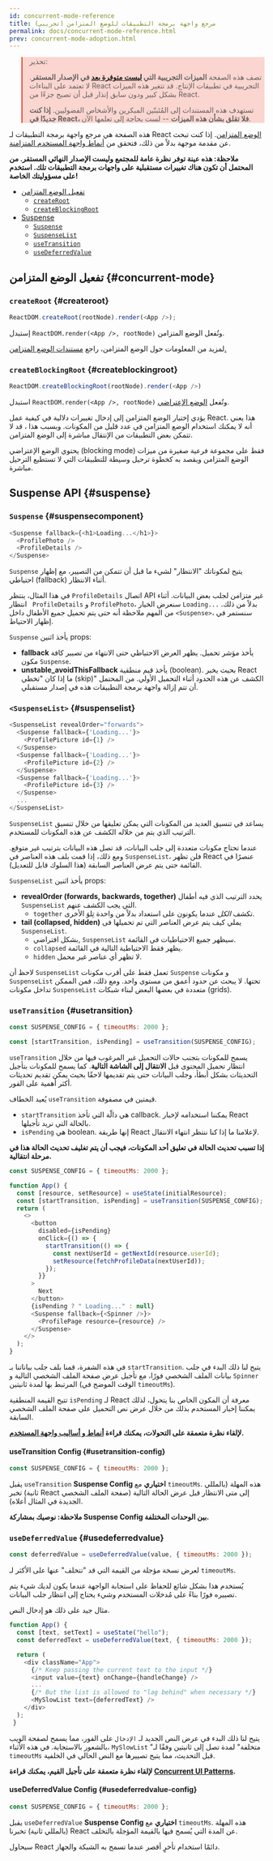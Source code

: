 ```yaml
---
id: concurrent-mode-reference
title: مرجع واجهة برمجة التطبيقات للوضع المتزامن (تجريبي)
permalink: docs/concurrent-mode-reference.html
prev: concurrent-mode-adoption.html
---
```


<style>
.scary > blockquote {
  background-color: rgba(237, 51, 21, 0.2);
  border-left-color: #ed3315;
}
</style>

<div class="scary">

>تحذير:
>
>تصف هذه الصفحة **الميزات التجريبية التي [ليست متوفرة بعد](/docs/concurrent-mode-approach.html) في الإصدار المستقر**. لا تعتمد على البناءات React التجريبية في تطبيقات الإنتاج. قد تتغير هذه الميزات بشكل كبير ودون سابق إنذار قبل أن تصبح جزءًا من React.
>
>تستهدف هذه المستندات إلى المُتَبنّين المبكرين والأشخاص الفضوليين. **إذا كنت جديدًا في React، فلا تقلق بشأن هذه الميزات** --  لست بحاجة إلى تعلمها الآن.

</div>

هذه الصفحة هي مرجع واجهة برمجة التطبيقات لـ React [الوضع المتزامن](/docs/concurrent-mode-intro.html). إذا كنت تبحث عن مقدمة موجهة بدلاً من ذلك، فتحقق من [أنماط واجهة المستخدم المتزامنة](/docs/concurrent-mode-patterns.html).

**ملاحظة: هذه عينة توفر نظرة عامة للمجتمع وليست الإصدار النهائي المستقر. من المحتمل أن تكون هناك تغييرات مستقبلية على واجهات برمجة التطبيقات تلك. استخدم على مسؤوليتك الخاصة!**

- [تفعيل الوضع المتزامن](#concurrent-mode)
    - [`createRoot`](#createroot)
    - [`createBlockingRoot`](#createblockingroot)
- [Suspense](#suspense)
    - [`Suspense`](#suspensecomponent)
    - [`SuspenseList`](#suspenselist)
    - [`useTransition`](#usetransition)
    - [`useDeferredValue`](#usedeferredvalue)

## تفعيل الوضع المتزامن {#concurrent-mode}

### `createRoot` {#createroot}

```js
ReactDOM.createRoot(rootNode).render(<App />);
```

إستبدل `ReactDOM.render(<App />, rootNode)` وتُفعل الوضع المتزامن.

لمزيد من المعلومات حول الوضع المتزامن، راجع [مستندات الوضع المتزامن.](/docs/concurrent-mode-intro.html)

### `createBlockingRoot` {#createblockingroot}

```js
ReactDOM.createBlockingRoot(rootNode).render(<App />)
```

استبدل `ReactDOM.render(<App />, rootNode)` وتُفعل [الوضع الإعتراضي](/docs/concurrent-mode-adoption.html#migration-step-blocking-mode).

يؤدي إختيار الوضع المتزامن إلى إدخال تغييرات دلالية في كيفية عمل React. هذا يعني أنه لا يمكنك استخدام الوضع المتزامن في عدد قليل من المكونات. وبسبب هذا ، قد لا تتمكن بعض التطبيقات من الإنتقال مباشرة إلى الوضع المتزامن.

يحتوي الوضع الإعتراضي  (blocking mode) فقط على مجموعة فرعية صغيرة من ميزات الوضع المتزامن ويقصد به كخطوة ترحيل وسيطة للتطبيقات التي لا تستطيع الترحيل مباشرة.

## Suspense API {#suspense}

### `Suspense` {#suspensecomponent}

```js
<Suspense fallback={<h1>Loading...</h1>}>
  <ProfilePhoto />
  <ProfileDetails />
</Suspense>
```

`Suspense` يتيح لمكوناتك "الانتظار" لشيء ما قبل أن تتمكن من التصيير، مع إظهار احتياطي (fallback) أثناء الانتظار.

في هذا المثال، ينتظر `ProfileDetails`  اتصال API غير متزامن لجلب بعض البيانات. أثناء انتظار ` ProfileDetails` و `ProfilePhoto`، سنعرض الخيار `Loading...`  بدلاً من ذلك. من المهم ملاحظة أنه حتى يتم تحميل جميع الأطفال داخل `<Suspense>`، سنستمر في إظهار الاحتياط.

`Suspense` يأخذ اثنين props:
* **fallback** يأخذ مؤشر تحميل. يظهر العرض الاحتياطي حتى الانتهاء من تصيير كافة مكون `Suspense`.
* **unstable_avoidThisFallback** يأخذ قيم منطقية (boolean). بحيث يخبر React ما إذا كان "تخطي (skip)" الكشف عن هذه الحدود أثناء التحميل الأولي. من المحتمل أن تتم إزالة واجهة برمجة التطبيقات هذه في إصدار مستقبلي.

### `<SuspenseList>` {#suspenselist}

```js
<SuspenseList revealOrder="forwards">
  <Suspense fallback={'Loading...'}>
    <ProfilePicture id={1} />
  </Suspense>
  <Suspense fallback={'Loading...'}>
    <ProfilePicture id={2} />
  </Suspense>
  <Suspense fallback={'Loading...'}>
    <ProfilePicture id={3} />
  </Suspense>
  ...
</SuspenseList>
```

`SuspenseList` يساعد في تنسيق العديد من المكونات التي يمكن تعليقها من خلال تنسيق الترتيب الذي يتم من خلاله الكشف عن هذه المكونات للمستخدم.

عندما تحتاج مكونات متعددة إلى جلب البيانات، قد تصل هذه البيانات بترتيب غير متوقع. ومع ذلك، إذا قمت بلف هذه العناصر في `SuspenseList`، فلن تظهر React عنصرًا في القائمة حتى يتم عرض العناصر السابقة (هذا السلوك قابل للتعديل).

`SuspenseList` يأخذ اثنين props:
* **revealOrder (forwards, backwards, together)** يحدد الترتيب الذي فيه أطفال `SuspenseList` التي يجب الكشف عنهم.
  * `together` تكشف *الكل* عندما يكونون على استعداد بدلاً من واحدة تِلوَ الأخرى.
* **tail (collapsed, hidden)** يملي كيف يتم عرض العناصر التي تم تحميلها فى `SuspenseList`.
    * بشكل افتراضي, `SuspenseList` سيظهر جميع الاحتياطيات في القائمة.
    * `collapsed` يظهر فقط الاحتياطية التالية في القائمة.
    * `hidden` لا تظهر أي عناصر غير محمل.

لاحظ أن `SuspenseList`  تعمل فقط على أقرب مكونات `Suspense` و مكونات `SuspenseList`  تحتها. لا يبحث عن حدود أعمق من مستوى واحد. ومع ذلك، فمن الممكن تداخل مكونات `SuspenseList` متعددة في بعضها البعض لبناء شبكات (grids).

### `useTransition` {#usetransition}

```js
const SUSPENSE_CONFIG = { timeoutMs: 2000 };

const [startTransition, isPending] = useTransition(SUSPENSE_CONFIG);
```

`useTransition` يسمح للمكونات بتجنب حالات التحميل غير المرغوب فيها من خلال انتظار تحميل المحتوى قبل **الانتقال إلى الشاشة التالية**. كما يسمح للمكونات بتأجيل التحديثات بشكل أبطأ، وجلب البيانات حتى يتم تقديمها لاحقًا بحيث يمكن تقديم تحديثات أكثر أهمية على الفور.

يُعيد الخطاف `useTransition` قيمتين في مصفوفة.
* `startTransition` هي دالّة التي تأخذ callback. يمكننا استخدامه لإخبار React بالحالة التي نريد تأجيلها.
* `isPending` هي boolean. إنها طريقة React لإعلامنا ما إذا كنا ننتظر انتهاء الانتقال.

**إذا تسبب تحديث الحالة في تعليق أحد المكونات، فيجب أن يتم تغليف تحديث الحالة هذا في مرحلة انتقالية.**

```js
const SUSPENSE_CONFIG = { timeoutMs: 2000 };

function App() {
  const [resource, setResource] = useState(initialResource);
  const [startTransition, isPending] = useTransition(SUSPENSE_CONFIG);
  return (
    <>
      <button
        disabled={isPending}
        onClick={() => {
          startTransition(() => {
            const nextUserId = getNextId(resource.userId);
            setResource(fetchProfileData(nextUserId));
          });
        }}
      >
        Next
      </button>
      {isPending ? " Loading..." : null}
      <Suspense fallback={<Spinner />}>
        <ProfilePage resource={resource} />
      </Suspense>
    </>
  );
}
```

في هذه الشفرة، قمنا بلف جلب بياناتنا بـ `startTransition`. يتيح لنا ذلك البدء في جلب بيانات الملف الشخصي فورًا، مع تأجيل عرض صفحة الملف الشخصي التالية و `Spinner` المرتبط بها لمدة ثانيتين (الوقت الموضح في `timeoutMs`).

تتيح القيمة المنطقية `isPending` لـ React معرفة أن المكون الخاص بنا يتحول، لذلك يمكننا إخبار المستخدم بذلك من خلال عرض نص التحميل على صفحة الملف الشخصي السابقة.

**لإلقاء نظرة متعمقة على التحولات، يمكنك قراءة [أنماط و أساليب واجهة المستخدم](/docs/concurrent-mode-patterns.html#transitions).**

#### useTransition Config {#usetransition-config}

```js
const SUSPENSE_CONFIG = { timeoutMs: 2000 };
```

يقبل `useTransition` **Suspense Config اختياري** مع `timeoutMs`. هذه المهلة (بالمللي ثانية) تخبر React إلى متى الانتظار قبل عرض الحالة التالية (صفحة الملف الشخصي الجديدة في المثال أعلاه).

**ملاحظة: نوصيك بمشاركة Suspense Config بين الوحدات المختلفة.**

### `useDeferredValue` {#usedeferredvalue}

```js
const deferredValue = useDeferredValue(value, { timeoutMs: 2000 });
```

لعرض نسخة مؤجلة من القيمة التي قد "تتخلف" عنها على الأكثر لـ `timeoutMs`.

يُستخدم هذا بشكل شائع للحفاظ على استجابة الواجهة عندما يكون لديك شيء يتم تصييره فورًا بناءً على مُدخلات المستخدم وشيء يحتاج إلى انتظار جلب البيانات.

مثال جيد على ذلك هو إدخال النص.

```js
function App() {
  const [text, setText] = useState("hello");
  const deferredText = useDeferredValue(text, { timeoutMs: 2000 });

  return (
    <div className="App">
      {/* Keep passing the current text to the input */}
      <input value={text} onChange={handleChange} />
      ...
      {/* But the list is allowed to "lag behind" when necessary */}
      <MySlowList text={deferredText} />
    </div>
  );
 }
```

يتيح لنا ذلك البدء في عرض النص الجديد لـ `الإدخال` على الفور، مما يسمح لصفحة الويب بالشعور بالاستجابة. في هذه الأثناء، `MySlowList` "متخلفة" لمدة تصل إلى ثانيتين وفقًا لـ `timeoutMs` قبل التحديث، مما يتيح تصييرها مع النص الحالي في الخلفية.

**لإلقاء نظرة متعمقة على تأجيل القيم، يمكنك قراءة [Concurrent UI Patterns](/docs/concurrent-mode-patterns.html#deferring-a-value).**

#### useDeferredValue Config {#usedeferredvalue-config}

```js
const SUSPENSE_CONFIG = { timeoutMs: 2000 };
```

يقبل `useDeferredValue` **Suspense Config اختياري** مع `timeoutMs`. هذه المهلة (بالمللي ثانية) تخبرنا React عن المدة التي يُسمح فيها بالقيمة المؤجلة بالتخلف.

سيحاول React دائمًا استخدام تأخرٍ أقصر عندما تسمح به الشبكة والجهاز.
